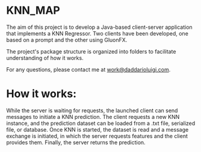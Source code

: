 # KNN_MAP
The aim of this project is to develop a Java-based client-server application that implements a KNN Regressor. Two clients have been developed, one based on a prompt and the other using GluonFX.

The project's package structure is organized into folders to facilitate understanding of how it works.

For any questions, please contact me at work@daddarioluigi.com.

# How it works:

While the server is waiting for requests, the launched client can send messages to initiate a KNN prediction. The client requests a new KNN instance, and the prediction dataset can be loaded from a .txt file, serialized file, or database. Once KNN is started, the dataset is read and a message exchange is initiated, in which the server requests features and the client provides them. Finally, the server returns the prediction.
